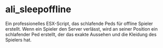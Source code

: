 # ali_sleepoffline
Ein professionelles ESX-Script, das schlafende Peds für offline Spieler erstellt. Wenn ein Spieler den Server verlässt, wird an seiner Position ein schlafender Ped erstellt, der das exakte Aussehen und die Kleidung des Spielers hat.
